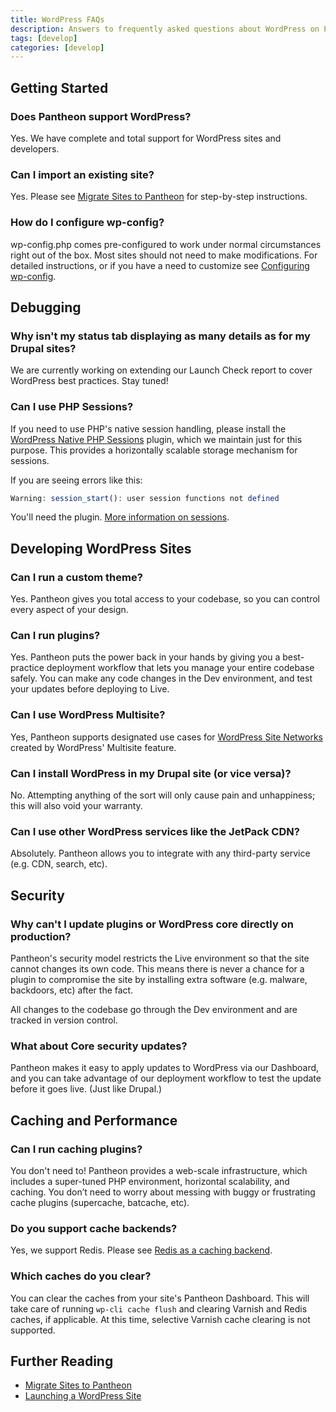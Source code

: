 ```yaml
---
title: WordPress FAQs
description: Answers to frequently asked questions about WordPress on Pantheon.
tags: [develop]
categories: [develop]
---
```

## Getting Started

### Does Pantheon support WordPress?

Yes. We have complete and total support for WordPress sites and developers.

### Can I import an existing site?

Yes. Please see [Migrate Sites to Pantheon](/docs/migrate) for step-by-step instructions.

### How do I configure wp-config?

wp-config.php comes pre-configured to work under normal circumstances right out of the box. Most sites should not need to make modifications. For detailed instructions, or if you have a need to customize see [Configuring wp-config](/docs/wp-config-php).

## Debugging

### Why isn't my status tab displaying as many details as for my Drupal sites?

We are currently working on extending our Launch Check report to cover WordPress best practices. Stay tuned!

### Can I use PHP Sessions?

If you need to use PHP's native session handling, please install the [WordPress Native PHP Sessions](https://wordpress.org/plugins/wp-native-php-sessions/) plugin, which we maintain just for this purpose. This provides a horizontally scalable storage mechanism for sessions.

If you are seeing errors like this:

```php
Warning: session_start(): user session functions not defined
```

You'll need the plugin. [More information on sessions](/docs/wordpress-sessions/).

## Developing WordPress Sites

### Can I run a custom theme?

Yes. Pantheon gives you total access to your codebase, so you can control every aspect of your design.

### Can I run plugins?

Yes. Pantheon puts the power back in your hands by giving you a best-practice deployment workflow that lets you manage your entire codebase safely. You can make any code changes in the Dev environment, and test your updates before deploying to Live.

### Can I use WordPress Multisite?

Yes, Pantheon supports designated use cases for [WordPress Site Networks](/docs/wordpress-site-networks) created by WordPress' Multisite feature.

### Can I install WordPress in my Drupal site (or vice versa)?

No. Attempting anything of the sort will only cause pain and unhappiness; this will also void your warranty.

### Can I use other WordPress services like the JetPack CDN?

Absolutely. Pantheon allows you to integrate with any third-party service (e.g. CDN, search, etc).

## Security

### Why can't I update plugins or WordPress core directly on production?

Pantheon's security model restricts the Live environment so that the site cannot changes its own code. This means there is never a chance for a plugin to compromise the site by installing extra software (e.g. malware, backdoors, etc) after the fact.

All changes to the codebase go through the Dev environment and are tracked in version control.

### What about Core security updates?

Pantheon makes it easy to apply updates to WordPress via our Dashboard, and you can take advantage of our deployment workflow to test the update before it goes live. (Just like Drupal.)

## Caching and Performance

### Can I run caching plugins?

You don't need to! Pantheon provides a web-scale infrastructure, which includes a super-tuned PHP environment, horizontal scalability, and caching. You don’t need to worry about messing with buggy or frustrating cache plugins (supercache, batcache, etc).

### Do you support cache backends?

Yes, we support Redis. Please see [Redis as a caching backend](/docs/redis).

### Which caches do you clear?

You can clear the caches from your site's Pantheon Dashboard. This will take care of running `wp-cli cache flush` and clearing Varnish and Redis caches, if applicable. At this time, selective Varnish cache clearing is not supported.


## Further Reading

- [Migrate Sites to Pantheon](/docs/migrate)
- [Launching a WordPress Site](/docs/launch-wordpress/)

